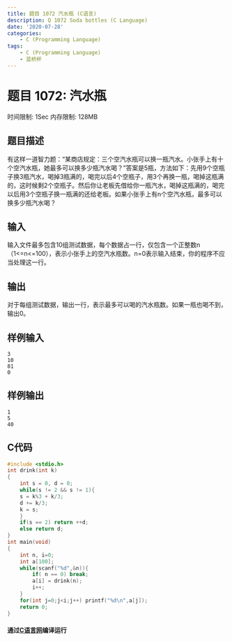 ```yaml
---
title: 题目 1072 汽水瓶 (C语言)
description: Q 1072 Soda bottles (C Language)
date: '2020-07-28'
categories:
    - C (Programming Language)
tags:
    - C (Programming Language)
    - 蓝桥杯
---
```


# 题目 1072: 汽水瓶
时间限制: 1Sec 内存限制: 128MB
## 题目描述
有这样一道智力题：“某商店规定：三个空汽水瓶可以换一瓶汽水。小张手上有十个空汽水瓶，她最多可以换多少瓶汽水喝？”答案是5瓶，方法如下：先用9个空瓶子换3瓶汽水，喝掉3瓶满的，喝完以后4个空瓶子，用3个再换一瓶，喝掉这瓶满的，这时候剩2个空瓶子。然后你让老板先借给你一瓶汽水，喝掉这瓶满的，喝完以后用3个空瓶子换一瓶满的还给老板。如果小张手上有n个空汽水瓶，最多可以换多少瓶汽水喝？
## 输入
输入文件最多包含10组测试数据，每个数据占一行，仅包含一个正整数n（1<=n<=100），表示小张手上的空汽水瓶数。n=0表示输入结束，你的程序不应当处理这一行。
## 输出
对于每组测试数据，输出一行，表示最多可以喝的汽水瓶数。如果一瓶也喝不到，输出0。
## 样例输入
```
3
10
81
0
```
## 样例输出
```
1
5
40
```
## C代码
```c
#include <stdio.h>
int drink(int k)
{
    int s = 0, d = 0;
    while(s != 2 && s != 1){
    s = k%3 + k/3;
    d += k/3;
    k = s;
    }
    if(s == 2) return ++d;
    else return d;
}
int main(void)
{
    int n, i=0;
    int a[100];
    while(scanf("%d",&n)){
        if( n == 0) break;
        a[i] = drink(n);
        i++;
    }
    for(int j=0;j<i;j++) printf("%d\n",a[j]);
    return 0;
}
```
#### 通过[C语言网](https://www.dotcpp.com/)编译运行